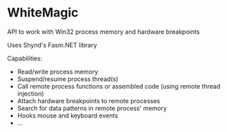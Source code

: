 WhiteMagic
=========

API to work with Win32 process memory and hardware breakpoints

Uses Shynd's Fasm.NET library


Capabilities:
* Read/write process memory 
* Suspend/resume process thread(s)
* Call remote process functions or assembled code (using remote thread injection)
* Attach hardware breakpoints to remote processes
* Search for data patterns in remote process' memory
* Hooks mouse and keyboard events
* ...
